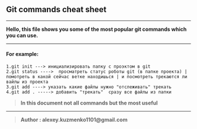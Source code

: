 ## Git commands cheat sheet 
---
__Hello, this file shows you some of the most popular git commands which you can use.__

---
#### For example:

```
1.git init ---> инициализировать папку с проэктом в git 
2.git status ---->  просматреть статус роботы git (в папке проекта) | помотреть в какой сейчас ветке находишься | и посмотреть трекаются ли вайлы из проекта   
3.git add ----> указать какие файлы нужно "отслеживать" трекать 
4.git add . -----> добавить "трекать"  сразу все файлы из папки
```
>__In this document not all commands but the most useful__

---
>__Author : alexey.kuzmenko1101@gmail.com__
